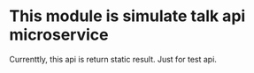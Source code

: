 # This module is simulate talk api microservice

Currenttly, this api is return static result. Just for test api.
